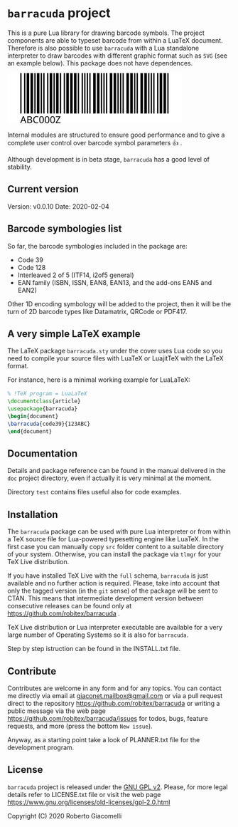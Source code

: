 # `barracuda` project

This is a pure Lua library for drawing barcode symbols. The project components
are able to typeset barcode from within a LuaTeX document. Therefore is also
possible to use `barracuda` with a Lua standalone interpreter to draw barcodes
with different graphic format such as `SVG` (see an example below). This package
does not have dependences.

![a Code39 symbol in SVG format](/test/test-ga-svg/test-code39.svg)

Internal modules are structured to ensure good performance and to give a
complete user control over barcode symbol parameters :thumbsup: .

Although development is in beta stage, `barracuda` has a good level of
stability.

## Current version

Version: v0.0.10
Date: 2020-02-04

## Barcode symbologies list

So far, the barcode symbologies included in the package are:

- Code 39
- Code 128
- Interleaved 2 of 5 (ITF14, i2of5 general)
- EAN family (ISBN, ISSN, EAN8, EAN13, and the add-ons EAN5 and EAN2)

Other 1D encoding symbology will be added to the project, then it will be the
turn of 2D barcode types like Datamatrix, QRCode or PDF417.

## A very simple LaTeX example

The LaTeX package `barracuda.sty` under the cover uses Lua code so you need to
compile your source files with LuaTeX or LuajitTeX with the LaTeX format.

For instance, here is a minimal working example for LuaLaTeX:

```latex
% !TeX program = LuaLaTeX
\documentclass{article}
\usepackage{barracuda}
\begin{document}
\barracuda{code39}{123ABC}
\end{document}
```

## Documentation

Details and package reference can be found in the manual delivered in the `doc`
project directory, even if actually it is very minimal at the moment.

Directory `test` contains files useful also for code examples.

## Installation

The `barracuda` package can be used with pure Lua interpreter or from within a
TeX source file for Lua-powered typesetting engine like LuaTeX. In the first
case you can manually copy `src` folder content to a suitable directory of
your system. Otherwise, you can install the package via `tlmgr` for your TeX
Live distribution.

If you have installed TeX Live with the `full` schema, `barracuda` is just
available and no further action is required. Please, take into account that
only the tagged version (in the `git` sense) of the package will be sent to
CTAN. This means that intermediate development version between consecutive
releases can be found only at <https://github.com/robitex/barracuda> .

TeX Live distribution or Lua interpreter executable are available for a very
large number of Operating Systems so it is also for `barracuda`.

Step by step istruction can be found in the INSTALL.txt file.

## Contribute

Contributes are welcome in any form and for any topics. You can contact me
directly via email at giaconet.mailbox@gmail.com or via a pull request direct to
the repository <https://github.com/robitex/barracuda> or writing a public
message via the web page <https://github.com/robitex/barracuda/issues> for
todos, bugs, feature requests, and more (press the bottom `New issue`).

Anyway, as a starting point take a look of PLANNER.txt file for the development
program.

## License

`barracuda` project is released under the
[GNU GPL v2](https://www.gnu.org/licenses/old-licenses/gpl-2.0.html).
Please, for more legal details refer to LICENSE.txt file or visit the web page
<https://www.gnu.org/licenses/old-licenses/gpl-2.0.html>

Copyright (C) 2020 Roberto Giacomelli
